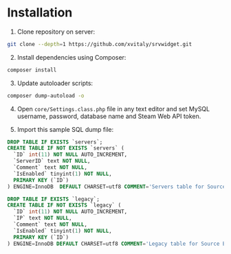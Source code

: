 Installation
========
1. Clone repository on server:
```bash
git clone --depth=1 https://github.com/xvitaly/srvwidget.git
```

2. Install dependencies using Composer:
```bash
composer install
```

3. Update autoloader scripts:
```bash
composer dump-autoload -o
```

4. Open `core/Settings.class.php` file in any text editor and set MySQL username, password, database name and Steam Web API token.

5. Import this sample SQL dump file:
```sql
DROP TABLE IF EXISTS `servers`;
CREATE TABLE IF NOT EXISTS `servers` (
  `ID` int(11) NOT NULL AUTO_INCREMENT,
  `ServerID` text NOT NULL,
  `Comment` text NOT NULL,
  `IsEnabled` tinyint(1) NOT NULL,
  PRIMARY KEY (`ID`)
) ENGINE=InnoDB  DEFAULT CHARSET=utf8 COMMENT='Servers table for Source Engine Web Widget' AUTO_INCREMENT=1 ;

DROP TABLE IF EXISTS `legacy`;
CREATE TABLE IF NOT EXISTS `legacy` (
  `ID` int(11) NOT NULL AUTO_INCREMENT,
  `IP` text NOT NULL,
  `Comment` text NOT NULL,
  `IsEnabled` tinyint(1) NOT NULL,
  PRIMARY KEY (`ID`)
) ENGINE=InnoDB DEFAULT CHARSET=utf8 COMMENT='Legacy table for Source Engine Web Widget' AUTO_INCREMENT=1 ;
```
